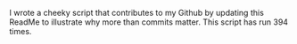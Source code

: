 I wrote a cheeky script that contributes to my Github by updating this ReadMe to illustrate why more than commits matter. This script has run 394 times.